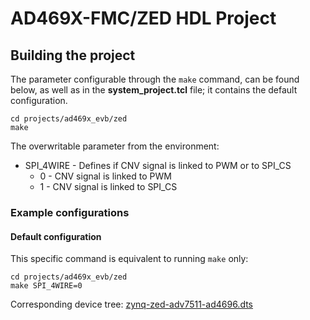 # AD469X-FMC/ZED HDL Project

## Building the project

The parameter configurable through the `make` command, can be found below, as well as in the **system_project.tcl** file; it contains the default configuration.

```
cd projects/ad469x_evb/zed
make
```

The overwritable parameter from the environment:

- SPI_4WIRE - Defines if CNV signal is linked to PWM or to SPI_CS
   - 0 - CNV signal is linked to PWM
   - 1 - CNV signal is linked to SPI_CS

### Example configurations

#### Default configuration

This specific command is equivalent to running `make` only:

```
cd projects/ad469x_evb/zed
make SPI_4WIRE=0
```

Corresponding device tree: [zynq-zed-adv7511-ad4696.dts](https://github.com/analogdevicesinc/linux/blob/main/arch/arm/boot/dts/xilinx/zynq-zed-adv7511-ad4696.dts)
